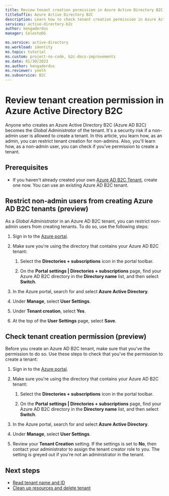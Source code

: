 ```yaml
---
title: Review tenant creation permission in Azure Active Directory B2C
titleSuffix: Azure Active Directory B2C
description: Learn how to check tenant creation permission in Azure Active Directory B2C before you create tenant
services: active-directory-b2c
author: kengaderdus
manager: CelesteDG

ms.service: active-directory
ms.workload: identity
ms.topic: tutorial
ms.custom: project-no-code, b2c-docs-improvements
ms.date: 01/30/2023
ms.author: kengaderdus
ms.reviewer: yoelh
ms.subservice: B2C
---
```


# Review tenant creation permission in Azure Active Directory B2C

Anyone who creates an Azure Active Directory B2C (Azure AD B2C) becomes the *Global Administrator* of the tenant. It's a security risk if a non-admin user is allowed to create a tenant. In this article, you learn how, as an admin, you can restrict tenant creation for non-admins. Also, you'll learn how, as a non-admin user, you can check if you've permission to create a tenant.

## Prerequisites 

- If you haven't already created your own [Azure AD B2C Tenant](tutorial-create-tenant.md), create one now. You can use an existing Azure AD B2C tenant.   

## Restrict non-admin users from creating Azure AD B2C tenants (preview)

As a *Global Administrator* in an Azure AD B2C tenant, you can restrict non-admin users from creating tenants. To do so, use the following steps:

1. Sign in to the [Azure portal](https://portal.azure.com).

1. Make sure you're using the directory that contains your Azure AD B2C tenant:
    
    1. Select the **Directories + subscriptions** icon in the portal toolbar.
    
    1. On the **Portal settings | Directories + subscriptions** page, find your Azure AD B2C directory in the **Directory name** list, and then select **Switch**.

1. In the Azure portal, search for and select **Azure Active Directory**.

1. Under **Manage**, select **User Settings**.

1. Under **Tenant creation**, select **Yes**. 

1. At the top of the **User Settings** page, select **Save**. 

## Check tenant creation permission (preview)

Before you create an Azure AD B2C tenant, make sure that you've the permission to do so. Use these steps to check that you've the permission to create a tenant: 

1. Sign in to the [Azure portal](https://portal.azure.com).

1. Make sure you're using the directory that contains your Azure AD B2C tenant:
    
    1. Select the **Directories + subscriptions** icon in the portal toolbar.
    
    1. On the **Portal settings | Directories + subscriptions** page, find your Azure AD B2C directory in the **Directory name** list, and then select **Switch**.

1. In the Azure portal, search for and select **Azure Active Directory**.

1. Under **Manage**, select **User Settings**.

1. Review your **Tenant Creation** setting. If the settings is set to **No**, then contact your administrator to assign the tenant creator role to you. The setting is greyed out if you're not an administrator in the tenant.


## Next steps 

- [Read tenant name and ID](tenant-management-read-tenant-name.md)
- [Clean up resources and delete tenant](tutorial-delete-tenant.md)